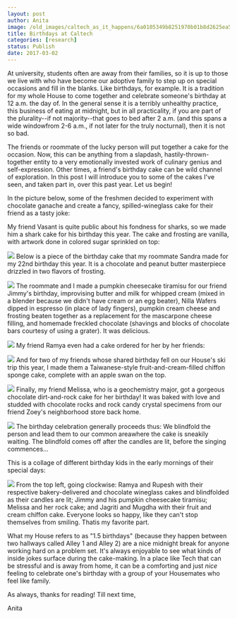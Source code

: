```yaml
---
layout: post
author: Anita
image: /old_images/caltech_as_it_happens/6a0105349b8251970b01b8d2625ea5970c.jpg
title: Birthdays at Caltech
categories: [research]
status: Publish
date: 2017-03-02
---
```



At university, students often are away from their families, so it is up to those we live with who have become our adoptive family to step up on special occasions and fill in the blanks. Like birthdays, for example. It is a tradition for my whole House to come together and celebrate someone's birthday at 12 a.m. the day of. In the general sense it is a terribly unhealthy practice, this business of eating at midnight, but in all practicality, if you are part of the plurality--if not majority--that goes to bed after 2 a.m. (and this spans a wide windowfrom 2-6 a.m., if not later for the truly nocturnal), then it is not so bad.

The friends or roommate of the lucky person will put together a cake for the occasion. Now, this can be anything from a slapdash, hastily-thrown-together entity to a very emotionally invested work of culinary genius and self-expression. Other times, a friend's birthday cake can be wild channel of exploration. In this post I will introduce you to some of the cakes I've seen, and taken part in, over this past year. Let us begin!

In the picture below, some of the freshmen decided to experiment with chocolate ganache and create a fancy, spilled-wineglass cake for their friend as a tasty joke:

My friend Vasant is quite public about his fondness for sharks, so we made him a shark cake for his birthday this year. The cake and frosting are vanilla, with artwork done in colored sugar sprinkled on top:

![](/old_images/caltech_as_it_happens/6a0105349b8251970b01b8d2625eac970c.jpg)
Below is a piece of the birthday cake that my roommate Sandra made for my 22nd birthday this year. It is a chocolate and peanut butter masterpiece drizzled in two flavors of frosting.


![](/old_images/caltech_as_it_happens/6a0105349b8251970b01b8d2625ebd970c.jpg)
The roommate and I made a pumpkin cheesecake tiramisu for our friend Jimmy's birthday, improvising butter and milk for whipped cream (mixed in a blender because we didn't have cream or an egg beater), Nilla Wafers dipped in espresso (in place of lady fingers), pumpkin cream cheese and frosting beaten together as a replacement for the mascarpone cheese filling, and homemade freckled chocolate (shavings and blocks of chocolate bars courtesy of using a grater). It was delicious.


![](/old_images/caltech_as_it_happens/6a0105349b8251970b01b7c8d7fecf970b.jpg)
My friend Ramya even had a cake ordered for her by her friends:

![](/old_images/caltech_as_it_happens/6a0105349b8251970b01bb097b2e05970d.jpg)
And for two of my friends whose shared birthday fell on our House's ski trip this year, I made them a Taiwanese-style fruit-and-cream-filled chiffon sponge cake, complete with an apple swan on the top.


![](/old_images/caltech_as_it_happens/6a0105349b8251970b01bb097b2e09970d.jpg)
Finally, my friend Melissa, who is a geochemistry major, got a gorgeous chocolate dirt-and-rock cake for her birthday! It was baked with love and studded with chocolate rocks and rock candy crystal specimens from our friend Zoey's neighborhood store back home.


![](/old_images/caltech_as_it_happens/6a0105349b8251970b01bb097b2ed2970d.jpg)
The birthday celebration generally proceeds thus: We blindfold the person and lead them to our common areawhere the cake is sneakily waiting. The blindfold comes off after the candles are lit, before the singing commences...

This is a collage of different birthday kids in the early mornings of their special days:

![](/old_images/caltech_as_it_happens/6a0105349b8251970b01b8d2625f64970c.jpg)
From the top left, going clockwise: Ramya and Rupesh with their respective bakery-delivered and chocolate wineglass cakes and blindfolded as their candles are lit; Jimmy and his pumpkin cheesecake tiramisu; Melissa and her rock cake; and Jagriti and Mugdha with their fruit and cream chiffon cake. Everyone looks so happy, like they can't stop themselves from smiling. Thatis my favorite part.

What my House refers to as "1.5 birthdays" (because they happen between two hallways called Alley 1 and Alley 2) are a nice midnight break for anyone working hard on a problem set. It's always enjoyable to see what kinds of inside jokes surface during the cake-making. In a place like Tech that can be stressful and is away from home, it can be a comforting and just *nice* feeling to celebrate one's birthday with a group of your Housemates who feel like family.

As always, thanks for reading! Till next time,

Anita

